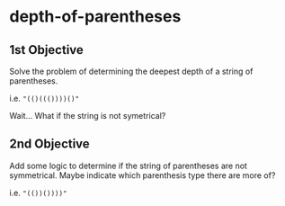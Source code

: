 # depth-of-parentheses

## 1st Objective
Solve the problem of determining the deepest depth of a string of parentheses.

i.e. `"(()((())))()"`

Wait... What if the string is not symetrical?

## 2nd Objective
Add some logic to determine if the string of parentheses are not symmetrical. Maybe indicate which parenthesis type there are more of?

i.e. `"(())())))"`